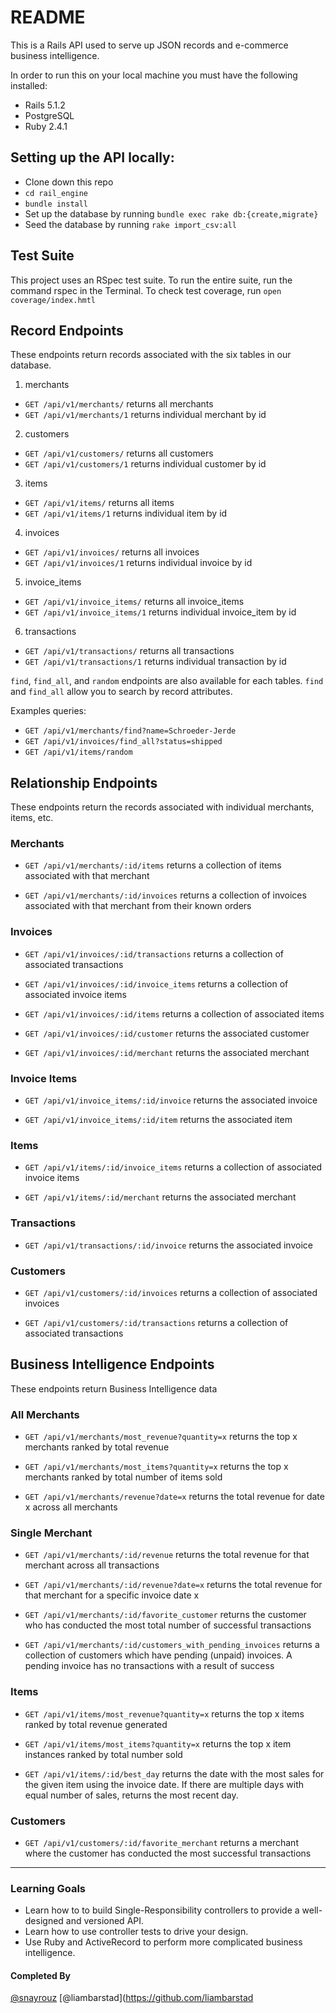 # README

This is a Rails API used to serve up JSON records and e-commerce business intelligence.

In order to run this on your local machine you must have the following installed:

* Rails 5.1.2
* PostgreSQL
* Ruby 2.4.1

## Setting up the API locally:

* Clone down this repo
* `cd rail_engine`
* `bundle install`
* Set up the database by running `bundle exec rake db:{create,migrate}`
* Seed the database by running `rake import_csv:all`

## Test Suite

This project uses an RSpec test suite. To run the entire suite, run the command rspec in the Terminal. 
To check test coverage, run `open coverage/index.hmtl`

## Record Endpoints

These endpoints return records associated with the six tables in our database.

1. merchants 
* `GET /api/v1/merchants/` returns all merchants 
* `GET /api/v1/merchants/1` returns individual merchant by id

2. customers 
* `GET /api/v1/customers/` returns all customers 
* `GET /api/v1/customers/1` returns individual customer by id

3. items 
* `GET /api/v1/items/` returns all items 
* `GET /api/v1/items/1` returns individual item by id

4. invoices 
* `GET /api/v1/invoices/` returns all invoices 
* `GET /api/v1/invoices/1` returns individual invoice by id

5. invoice_items 
* `GET /api/v1/invoice_items/` returns all invoice_items 
* `GET /api/v1/invoice_items/1` returns individual invoice_item by id

6. transactions 
* `GET /api/v1/transactions/` returns all transactions 
* `GET /api/v1/transactions/1` returns individual transaction by id

`find`, `find_all`, and `random` endpoints are also available for each tables. `find` and `find_all` allow you to search by record attributes.

Examples queries: 
* `GET /api/v1/merchants/find?name=Schroeder-Jerde`
* `GET /api/v1/invoices/find_all?status=shipped` 
* `GET /api/v1/items/random`

## Relationship Endpoints

These endpoints return the records associated with individual merchants, items, etc.

### Merchants

* `GET /api/v1/merchants/:id/items` returns a collection of items associated with that merchant

* `GET /api/v1/merchants/:id/invoices` returns a collection of invoices associated with that merchant from their known orders

### Invoices

* `GET /api/v1/invoices/:id/transactions` returns a collection of associated transactions

* `GET /api/v1/invoices/:id/invoice_items` returns a collection of associated invoice items

* `GET /api/v1/invoices/:id/items` returns a collection of associated items

* `GET /api/v1/invoices/:id/customer` returns the associated customer

* `GET /api/v1/invoices/:id/merchant` returns the associated merchant

### Invoice Items

* `GET /api/v1/invoice_items/:id/invoice` returns the associated invoice

* `GET /api/v1/invoice_items/:id/item` returns the associated item

### Items

* `GET /api/v1/items/:id/invoice_items` returns a collection of associated invoice items

* `GET /api/v1/items/:id/merchant` returns the associated merchant

### Transactions

* `GET /api/v1/transactions/:id/invoice` returns the associated invoice

### Customers

* `GET /api/v1/customers/:id/invoices` returns a collection of associated invoices

* `GET /api/v1/customers/:id/transactions` returns a collection of associated transactions

## Business Intelligence Endpoints

These endpoints return Business Intelligence data

### All Merchants

* `GET /api/v1/merchants/most_revenue?quantity=x` returns the top x merchants ranked by total revenue

* `GET /api/v1/merchants/most_items?quantity=x` returns the top x merchants ranked by total number of items sold

* `GET /api/v1/merchants/revenue?date=x` returns the total revenue for date x across all merchants

### Single Merchant

* `GET /api/v1/merchants/:id/revenue` returns the total revenue for that merchant across all transactions

* `GET /api/v1/merchants/:id/revenue?date=x` returns the total revenue for that merchant for a specific invoice date x

* `GET /api/v1/merchants/:id/favorite_customer` returns the customer who has conducted the most total number of successful transactions

* `GET /api/v1/merchants/:id/customers_with_pending_invoices` returns a collection of customers which have pending (unpaid) invoices. A pending invoice has no transactions with a result of success

### Items

* `GET /api/v1/items/most_revenue?quantity=x` returns the top x items ranked by total revenue generated

* `GET /api/v1/items/most_items?quantity=x` returns the top x item instances ranked by total number sold

* `GET /api/v1/items/:id/best_day` returns the date with the most sales for the given item using the invoice date. If there are multiple days with equal number of sales, returns the most recent day.

### Customers

* `GET /api/v1/customers/:id/favorite_merchant` returns a merchant where the customer has conducted the most successful transactions

***

### Learning Goals
* Learn how to to build Single-Responsibility controllers to provide a well-designed and versioned API.
* Learn how to use controller tests to drive your design.
* Use Ruby and ActiveRecord to perform more complicated business intelligence.

#### Completed By
[@snayrouz](https://github.com/snayrouz)
[@liambarstad](https://github.com/liambarstad
